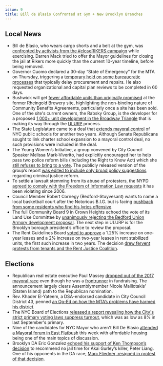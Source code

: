 ```yaml
---
issue: 9
title: Bill de Blasio Confronted at Gym + New Brooklyn Branches
---
```


## Local News
* Bill de Blasio, who wears cargo shorts and a belt at the gym, was [confronted by activists from the #closeRIKERS campaign](https://www.dnainfo.com/new-york/20170630/park-slope/de-blasio-close-rikers-protesters-gym) while exercising. Darren Mack tried to offer the Mayor guidelines for closing the jail at Rikers more quickly than the current 10-year timeline, before being removed.
* Governor Cuomo declared a 30-day “State of Emergency” for the MTA on Thursday, triggering a [temporary hold on some bureaucratic processes](http://nymag.com/daily/intelligencer/2017/06/what-does-cuomos-mta-state-of-emergency-really-mean.html) that typically delay procurement and repairs. He also requested organizational and capital plan reviews to be completed in 60 days.
* Bushwick will get [fewer affordable units than originally promised](https://www.dnainfo.com/new-york/20170626/bushwick/hpd-housing-affordable-housing-law-department-bushwick-rheingold) at the former Rheingold Brewery site, highlighting the non-binding nature of Community Benefits Agreements, particularly once a site has been sold. One of the site's current owners, the Rabsky Group, is the developer for a proposed [1,000+ unit development in the Broadway Triangle](https://www.dnainfo.com/new-york/20170615/williamsburg/pfizer-affordable-housing-jewish-hispanic-ethnic-tension) that is making its way through the [ULURP](https://citylimits.org/zonein/ulurp-explained/) process.
* The State Legislature came to a deal that [extends mayoral control](https://www.chalkbeat.org/posts/ny/2017/06/29/state-reaches-deal-on-mayoral-control-giving-mayor-bill-de-blasio-a-two-year-extension/) of NYC public schools for another two years. Although Senate Republicans sought to link charter school expansion to a mayoral control deal, no such provisions were included in the deal.
* The Young Women’s Initiative, a group convened by City Council Speaker Melissa Mark-Viverito, had explicitly encouraged her to help pass two police reform bills (including the Right to Know Act) which she [still refuses to bring to a vote](http://www.nydailynews.com/new-york/bronx/nyc-lawyers-urge-mark-viverito-vote-reform-bills-article-1.2943072). The publicly released version of the group’s report [was edited to include only broad policy suggestions](http://www.nydailynews.com/news/politics/city-council-speaker-ignores-police-reform-panel-article-1.3277649) regarding criminal justice reform.
* To settle a lawsuit stemming from its abuse of protesters, the NYPD [agreed to comply with the Freedom of Information Law requests](https://www.villagevoice.com/2017/06/29/to-settle-lawsuit-nypd-promises-to-finally-follow-freedom-of-information-law/) it has been violating since 2006.
* Council Member Robert Cornegy (Bedford-Stuyvesant) wants to name a local basketball court after the Notorious B.I.G. but is facing [pushback from some residents who find his lyrics offensive](http://nypost.com/2017/07/01/beef-in-bed-stuy-over-push-to-name-park-after-biggie-smalls/).
* The full Community Board 9 in Crown Heights echoed the vote of its Land Use Committee by [unanimously rejecting the Bedford Union Armory development proposal](https://www.dnainfo.com/new-york/20170628/crown-heights/bedford-union-armory-redevelopment-rejected-ulurp-cb9-vote). The next step in ULURP is for the Brooklyn borough president’s office to review the proposal.
* The Rent Guidelines Board [voted to approve](https://citylimits.org/2017/06/27/seven-proposals-before-rent-guidelines-board-as-final-vote-nears/) a 1.25% increase on one-year leases and a 2% increase on two-year leases in rent stabilized units, the first such increase in two years. The decision [drew fervent protests from tenants and the Rent Justice Coalition](http://www.brooklynpaper.com/stories/40/26/dtg-rent-justice-coalition-march-rally-2017-06-30-bk.html).

## Elections
* Republican real estate executive Paul Massey [dropped out of the 2017 mayoral race](http://www.crainsnewyork.com/article/20170628/POLITICS/170629873&template=rwd&) even though he was a [frontrunner](https://www.nytimes.com/2017/03/21/nyregion/new-york-city-mayoral-candidate-paul-massey.html) in fundraising. The announcement largely clears Assemblymember Nicole Malliotakis' (Staten Island) path to the Republican nomination.
* Rev. Khader El-Yateem, a DSA-endorsed candidate in City Council District 43, penned [an Op-Ed on how the MTA’s problems have harmed his district](http://www.kingscountypolitics.com/mta-capital-projects-harmful-small-business-commuters/).  
* The NYC Board of Elections [released a report revealing how the City's strict primary voting laws suppress turnout](http://www.gothamgazette.com/city/7036-8-new-report-shows-shockingly-low-voter-turnout-in-nyc), which was as low as 8% in last September's primary.
* Nine of the candidates for NYC Mayor who aren't Bill De Blasio [attended a Mayoral forum in East Flatbush](http://www.kingscountypolitics.com/mayoral-forum-b-list-candidates-score-points) this week with affordable housing being one of the main topics of discussion.
* Brooklyn DA Eric Gonzalez [echoed his support of Ken Thompson’s decision](https://twitter.com/5BoroDefenders/status/880925393099907073) to recommend no jail time for Akai Gurley’s killer, Peter Liang. One of his opponents in the DA race, [Marc Fliedner, resigned in protest of that decision](http://www.huffingtonpost.com/entry/marc-fliedner-makes-history-as-the-first-openly-gay_us_5943f23de4b024b7e0df4b3c).
